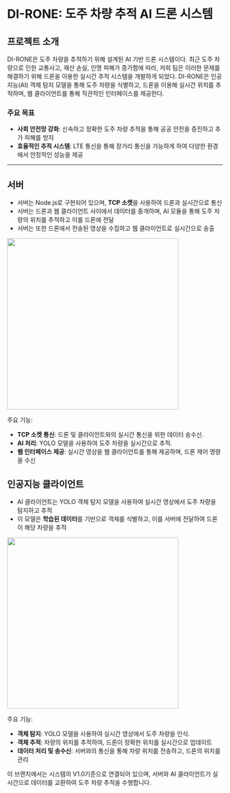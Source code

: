 # DI-RONE: 도주 차량 추적 AI 드론 시스템

## 프로젝트 소개

DI-RONE은 도주 차량을 추적하기 위해 설계된 AI 기반 드론 시스템이다.
최근 도주 차량으로 인한 교통사고, 재산 손실, 인명 피해가 증가함에 따라, 저희 팀은 이러한 문제를 해결하기 위해 드론을 이용한 실시간 추적 시스템을 개발하게 되었다.
DI-RONE은 인공지능(AI) 객체 탐지 모델을 통해 도주 차량을 식별하고, 드론을 이용해 실시간 위치를 추적하며, 웹 클라이언트를 통해 직관적인 인터페이스를 제공한다.

### 주요 목표
- **사회 안전망 강화**: 신속하고 정확한 도주 차량 추적을 통해 공공 안전을 증진하고 추가 피해를 방지
- **효율적인 추적 시스템**: LTE 통신을 통해 장거리 통신을 가능하게 하여 다양한 환경에서 안정적인 성능을 제공

---

## 서버
* 서버는 Node.js로 구현되어 있으며, **TCP 소켓**을 사용하여 드론과 실시간으로 통신
* 서버는 드론과 웹 클라이언트 사이에서 데이터를 중개하며, AI 모듈을 통해 도주 차량의 위치를 추적하고 이를 드론에 전달
* 서버는 또한 드론에서 전송된 영상을 수집하고 웹 클라이언트로 실시간으로 송출
<img src="https://github.com/user-attachments/assets/54204847-d9d7-4c4b-943b-5dc4772aed61" width="400px">

주요 기능:
- **TCP 소켓 통신**: 드론 및 클라이언트와의 실시간 통신을 위한 데이터 송수신.
- **AI 처리**: YOLO 모델을 사용하여 도주 차량을 실시간으로 추적.
- **웹 인터페이스 제공**: 실시간 영상을 웹 클라이언트를 통해 제공하며, 드론 제어 명령을 수신

## 인공지능 클라이언트
* AI 클라이언트는 YOLO 객체 탐지 모델을 사용하여 실시간 영상에서 도주 차량을 탐지하고 추적
* 이 모델은 **학습된 데이터**를 기반으로 객체를 식별하고, 이를 서버에 전달하여 드론이 해당 차량을 추적
<img src="https://github.com/user-attachments/assets/c1b14978-ff29-4034-ac8e-6c4893137fdf" width="400px">

주요 기능:
- **객체 탐지**: YOLO 모델을 사용하여 실시간 영상에서 도주 차량을 인식.
- **객체 추적**: 차량의 위치를 추적하여, 드론이 정확한 위치를 실시간으로 업데이트
- **데이터 처리 및 송수신**: 서버와의 통신을 통해 차량 위치를 전송하고, 드론의 위치를 관리

이 브랜치에서는 시스템의 V1.0기준으로 연결되어 있으며, 서버와 AI 클라이언트가 실시간으로 데이터를 교환하여 도주 차량 추적을 수행합니다.

